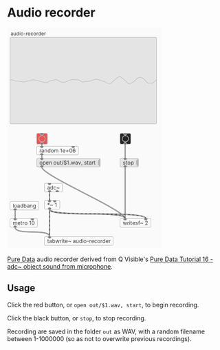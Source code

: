 # Audio recorder

![](audio-recorder.png)

[Pure Data](https://puredata.info/downloads) audio recorder derived from Q Visible's [Pure Data Tutorial 16 - adc~ object sound from microphone](https://www.youtube.com/watch?v=po2_Cml2ooo). 

## Usage

Click the red button, or `open out/$1.wav, start`, to begin recording.

Click the black button, or `stop`, to stop recording.

Recording are saved in the folder `out` as WAV, with a random filename between 1-1000000 (so as not to overwrite previous recordings).
